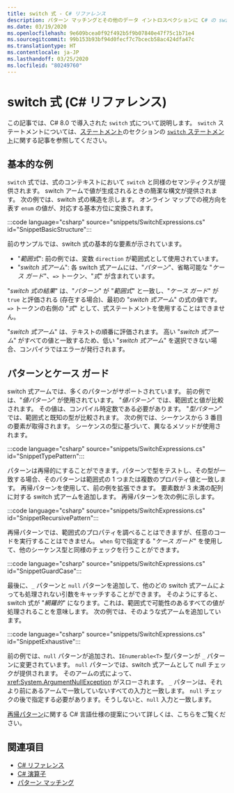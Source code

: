 ```yaml
---
title: switch 式 - C# リファレンス
description: パターン マッチングとその他のデータ イントロスペクションに C# の switch 式を使用する方法について説明します
ms.date: 03/19/2020
ms.openlocfilehash: 9e609bcea0f92f492b5f9b07840e47f75c1b71e4
ms.sourcegitcommit: 99b153b93bf94d0fecf7c7bcecb58ac424dfa47c
ms.translationtype: HT
ms.contentlocale: ja-JP
ms.lasthandoff: 03/25/2020
ms.locfileid: "80249760"
---
```

# <a name="switch-expression-c-reference"></a>switch 式 (C# リファレンス)

この記事では、C# 8.0 で導入された `switch` 式について説明します。 `switch` ステートメントについては、[ステートメント](../keywords/index.md)のセクションの [`switch` ステートメント](../keywords/switch.md)に関する記事を参照してください。

## <a name="basic-example"></a>基本的な例

`switch` 式では、式のコンテキストにおいて `switch` と同様のセマンティクスが提供されます。 switch アームで値が生成されるときの簡潔な構文が提供されます。 次の例では、switch 式の構造を示します。 オンライン マップでの視方向を表す `enum` の値が、対応する基本方位に変換されます。

:::code language="csharp" source="snippets/SwitchExpressions.cs" id="SnippetBasicStructure":::

前のサンプルでは、switch 式の基本的な要素が示されています。

- "*範囲式*": 前の例では、変数 `direction` が範囲式として使用されています。
- "*switch 式アーム*": 各 switch 式アームには、"*パターン*"、省略可能な "*ケース ガード*"、`=>` トークン、"*式*" が含まれています。

"*switch 式の結果*" は、"*パターン*" が "*範囲式*" と一致し、"*ケース ガード*" が `true` と評価される (存在する場合)、最初の "*switch 式アーム*" の式の値です。 `=>` トークンの右側の "*式*" として、式ステートメントを使用することはできません。

"*switch 式アーム*" は、テキストの順番に評価されます。 高い "*switch 式アーム*" がすべての値と一致するため、低い "*switch 式アーム*" を選択できない場合、コンパイラではエラーが発行されます。

## <a name="patterns-and-case-guards"></a>パターンとケース ガード

switch 式アームでは、多くのパターンがサポートされています。 前の例では、"*値パターン*" が使用されています。 "*値パターン*" では、範囲式と値が比較されます。 その値は、コンパイル時定数である必要があります。 "*型パターン*" では、範囲式と既知の型が比較されます。 次の例では、シーケンスから 3 番目の要素が取得されます。 シーケンスの型に基づいて、異なるメソッドが使用されます。

:::code language="csharp" source="snippets/SwitchExpressions.cs" id="SnippetTypePattern":::

パターンは再帰的にすることができます。パターンで型をテストし、その型が一致する場合、そのパターンは範囲式の 1 つまたは複数のプロパティ値と一致します。 再帰パターンを使用して、前の例を拡張できます。 要素数が 3 未満の配列に対する switch 式アームを追加します。 再帰パターンを次の例に示します。

:::code language="csharp" source="snippets/SwitchExpressions.cs" id="SnippetRecursivePattern":::

再帰パターンでは、範囲式のプロパティを調べることはできますが、任意のコードを実行することはできません。 `when` 句で指定する "*ケース ガード*" を使用して、他のシーケンス型と同様のチェックを行うことができます。

:::code language="csharp" source="snippets/SwitchExpressions.cs" id="SnippetGuardCase":::

最後に、`_` パターンと `null` パターンを追加して、他のどの switch 式アームによっても処理されない引数をキャッチすることができます。 そのようにすると、switch 式が "*網羅的*" になります。これは、範囲式で可能性のあるすべての値が処理されることを意味します。 次の例では、そのような式アームを追加しています。

:::code language="csharp" source="snippets/SwitchExpressions.cs" id="SnippetExhaustive":::

前の例では、`null` パターンが追加され、`IEnumerable<T>` 型パターンが `_` パターンに変更されています。 `null` パターンでは、switch 式アームとして null チェックが提供されます。 そのアームの式によって、<xref:System.ArgumentNullException> がスローされます。 `_` パターンは、それより前にあるアームで一致していないすべての入力と一致します。 `null` チェックの後で指定する必要があります。そうしないと、`null` 入力と一致します。

[再帰パターン](~/_csharplang/proposals/csharp-8.0/patterns.md#switch-expression)に関する C# 言語仕様の提案について詳しくは、こちらをご覧ください。

## <a name="see-also"></a>関連項目

- [C# リファレンス](../index.md)
- [C# 演算子](index.md)
- [パターン マッチング](../../pattern-matching.md)
